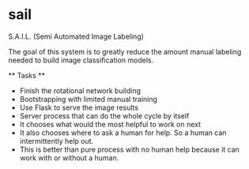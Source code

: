 # sail
S.A.I.L. (Semi Automated Image Labeling)

The goal of this system is to greatly reduce the amount manual labeling needed to build image classification models.

** Tasks **
* Finish the rotational network building
* Bootstrapping with limited manual training
* Use Flask to serve the image results
* Server process that can do the whole cycle by itself
* It chooses what would the most helpful to work on next
* It also chooses where to ask a human for help. So a human can intermittently help out.
* This is better than pure process with no human help because it can work with or without a human.


